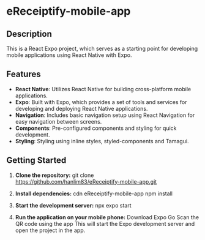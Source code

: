 # eReceiptify-mobile-app
 
## Description
This is a React Expo project, which serves as a starting point for developing mobile applications using React Native with Expo.

## Features
- **React Native**: Utilizes React Native for building cross-platform mobile applications.
- **Expo**: Built with Expo, which provides a set of tools and services for developing and deploying React Native applications.
- **Navigation**: Includes basic navigation setup using React Navigation for easy navigation between screens.
- **Components**: Pre-configured components and styling for quick development.
- **Styling**: Styling using inline styles, styled-components and Tamagui.

## Getting Started
1. **Clone the repository:**
git clone https://github.com/hanlim83/eReceiptify-mobile-app.git

2. **Install dependencies:**
cdn eReceiptify-mobile-app
npm install

3. **Start the development server:**
npx expo start

4. **Run the application on your mobile phone:**
Download Expo Go
Scan the QR code using the app
This will start the Expo development server and open the project in the app.
